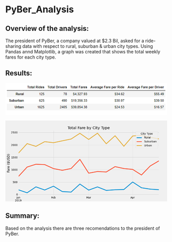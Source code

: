 # PyBer_Analysis
## Overview of the analysis:
The president of PyBer, a company valued at $2.3 Bil, asked for a ride-sharing data with respect to rural, suburban & urban city types.  Using Pandas annd Matplotlib, a graph was created that shows the total weekly fares for each city type.

## Results:
![Rural_Sum](Resources/Rural_Sum.PNG)


![PyBer_fare_summary](Resources/Pyber_fare_summary.PNG)


## Summary:

Based on the analysis there are three recomendations to the president of PyBer.

